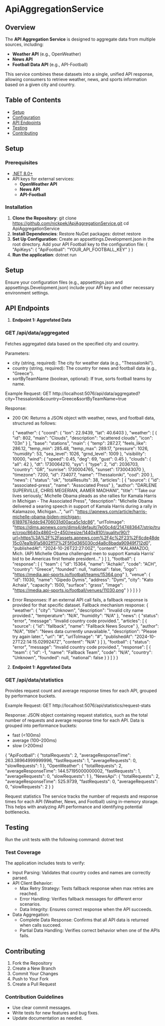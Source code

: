 # ApiAggregationService
## Overview
The **API Aggregation Service** is designed to aggregate data from multiple sources, including:
- **Weather API** (e.g., OpenWeather)
- **News API**
- **Football Data API** (e.g., API-Football)

This service combines these datasets into a single, unified API response, allowing consumers to retrieve weather, news, and sports information based on a given city and country.

## Table of Contents
- [Setup](#setup)
- [Configuration](#configuration)
- [API Endpoints](#api-endpoints)
- [Testing](#testing)
- [Contributing](#contributing)

## Setup

### Prerequisites
- [.NET 8.0+](https://dotnet.microsoft.com/download)
- API keys for external services:
  - **OpenWeather API**
  - **News API**
  - **API-Football**

### Installation
1. **Clone the Repository**:
   git clone https://github.com/nickpek/ApiAggregationService.git
   cd ApiAggregationService
2. **Install Dependencies**:
    Restore NuGet packages:
    dotnet restore
3. **Set Up Configuration**:
    Create an appsettings.Development.json in the root directory.
    Add your API Football key to the configuration file:
    {
        "ApiKeys": {
                "ApiFootball": "YOUR_API_FOOTBALL_KEY"
        }
    }
4. **Run the application**:
    dotnet run

## Setup
Ensure your configuration files (e.g., appsettings.json and appsettings.Development.json) include your API key and other necessary environment settings.

## API Endpoints
1. **Endpoint 1: Aggrefated Data**
### GET /api/data/aggregated
Fetches aggregated data based on the specified city and country.

Parameters:
- city (string, required): The city for weather data (e.g., "Thessaloniki").
- country (string, required): The country for news and football data (e.g., "Greece").
- sortByTeamName (boolean, optional): If true, sorts football teams by name.

Example Request:
GET http://localhost:5076/api/data/aggregated?city=Thessaloniki&country=Greece&sortByTeamName=true

Response:
- 200 OK: Returns a JSON object with weather, news, and football data, structured as follows:

  {
    "weather": {
    "coord": {
      "lon": 22.9439,
      "lat": 40.6403
    },
    "weather": [
      {
        "id": 802,
        "main": "Clouds",
        "description": "scattered clouds",
        "icon": "03n"
      }
    ],
    "base": "stations",
    "main": {
      "temp": 287.27,
      "feels_like": 286.12,
      "temp_min": 285.48,
      "temp_max": 289.17,
      "pressure": 1026,
      "humidity": 53,
      "sea_level": 1026,
      "grnd_level": 1009
    },
    "visibility": 10000,
    "wind": {
      "speed": 0.45,
      "deg": 69,
      "gust": 0.45
    },
    "clouds": {
      "all": 42
    },
    "dt": 1730064210,
    "sys": {
      "type": 2,
      "id": 2036703,
      "country": "GR",
      "sunrise": 1730004765,
      "sunset": 1730043070
    },
    "timezone": 7200,
    "id": 734077,
    "name": "Thessaloniki",
    "cod": 200
  },
  "news": {
    "status": "ok",
    "totalResults": 38,
    "articles": [
      {
        "source": {
          "id": "associated-press",
          "name": "Associated Press"
        },
        "author": "DARLENE SUPERVILLE, CHRIS MEGERIAN, AAMER MADHANI",
        "title": "'Take our lives seriously,' Michelle Obama pleads as she rallies for Kamala Harris in Michigan - The Associated Press",
        "description": "Michelle Obama delivered a searing speech in support of Kamala Harris during a rally in Kalamazoo, Michigan...",
        "url": "https://apnews.com/article/harris-michelle-obama-biden-michigan-61897674ddc94706031d00aca5c1dc86",
        "urlToImage": "https://dims.apnews.com/dims4/default/7e00c4d/2147483647/strip/true/crop/8640x4860+0+450/resize/1440x810!/quality/90/?url=https%3A%2F%2Fassets.apnews.com%2F4c%2F23%2F6cde48de15c07ea1b91a5802ff17%2F5f0d365030cd4a8c8bada90949f712d0",
        "publishedAt": "2024-10-26T22:27:00Z",
        "content": "KALAMAZOO, Mich. (AP) Michelle Obama challenged men to support Kamala Harris' bid to be Americas first female president..."
      }
    ]
  },
  "football": {
    "response": [
      {
        "team": {
          "id": 15364,
          "name": "Achaiki",
          "code": "ACH",
          "country": "Greece",
          "founded": null,
          "national": false,
          "logo": "https://media.api-sports.io/football/teams/15364.png"
        },
        "venue": {
          "id": 11030,
          "name": "Gipedo Dymis",
          "address": "Dymi",
          "city": "Kato Achaia",
          "capacity": 1500,
          "surface": "grass",
          "image": "https://media.api-sports.io/football/venues/11030.png"
        }
      }
    ]
  }
}

- Error Responses: If an external API call fails, a fallback response is provided for that specific dataset.
Fallback mechanism response:
{
  "weather": {
    "city": "Unknown",
    "description": "Invalid city name provided.",
    "temperature": "N/A",
    "humidity": "N/A"
  },
  "news": {
    "status": "error",
    "message": "Invalid country code provided.",
    "articles": [
      {
        "source": {
          "id": "fallback",
          "name": "Fallback News Source"
        },
        "author": "N/A",
        "title": "News data currently unavailable.",
        "description": "Please try again later.",
        "url": "#",
        "urlToImage": "#",
        "publishedAt": "2024-10-27T22:14:15.0299247Z",
        "content": "N/A"
      }
    ]
  },
  "football": {
    "status": "error",
    "message": "Invalid country code provided.",
    "response": [
      {
        "team": {
          "id": -1,
          "name": "Fallback Team",
          "code": "N/A",
          "country": "Unknown",
          "founded": null,
          "national": false
        }
      }
    ]
  }
}

2. **Endpoint 1: Aggrefated Data**
### GET /api/data/statistics
Provides request count and average response times for each API, grouped by performance buckets.

Example Request:
GET http://localhost:5076/api/statistics/request-stats

Response:
JSON object containing request statistics, such as the total number of requests and average response time for each API. Data is grouped into performance buckets:
- fast (<100ms)
- average (100–200ms)
- slow (>200ms)

{
  "ApiFootball": {
    "totalRequests": 2,
    "averageResponseTime": 263.38964999999996,
    "fastRequests": 1,
    "averageRequests": 0,
    "slowRequests": 1
  },
  "OpenWeather": {
    "totalRequests": 2,
    "averageResponseTime": 144.57195000000002,
    "fastRequests": 1,
    "averageRequests": 0,
    "slowRequests": 1
  },
  "NewsApi": {
    "totalRequests": 2,
    "averageResponseTime": 525.9739,
    "fastRequests": 0,
    "averageRequests": 0,
    "slowRequests": 2
  }
}


Request statistics
The service tracks the number of requests and response times for each API (Weather, News, and Football) using in-memory storage. This helps with analyzing API performance and identifying potential bottlenecks.

## Testing

Run the unit tests with the following command:
dotnet test

### Test Coverage
The application includes tests to verify:
- Input Parsing: Validates that country codes and names are correctly parsed.
- API Client Behavior:
  - Max Retry Strategy: Tests fallback response when max retries are reached.
  - Error Handling: Verifies fallback messages for different error scenarios.
  - Data Integrity: Ensures correct response when the API succeeds.
- Data Aggregation:
  - Complete Data Response: Confirms that all API data is returned when calls succeed.
  - Partial Data Handling: Verifies correct behavior when one of the APIs fails.

## Contributing

1. Fork the Repository
2. Create a New Branch
3. Commit Your Changes
4. Push to Your Fork
5. Create a Pull Request

### Contribution Guidelines
- Use clear commit messages.
- Write tests for new features and bug fixes.
- Update documentation as needed.